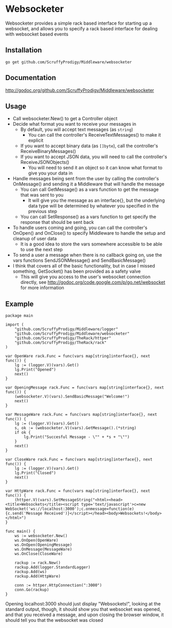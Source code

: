 #	Websocketer
Websocketer provides a simple rack based interface for starting up a websocket, and allows you to specify a rack based interface for dealing with websocket based events

## 	Installation
`go get github.com/ScruffyProdigy/Middleware/websocketer`

##  Documentation
http://godoc.org/github.com/ScruffyProdigy/Middleware/websocketer

## Usage

* Call websocketer.New() to get a Controller object
* Decide what format you want to receive your messages in
	* By default, you will accept text messages (as `string`)
		* You can call the controller's ReceiveTextMessages() to make it explicit
	* If you want to accept binary data (as `[]byte`), call the controller's ReceiveBinaryMessages()
	* If you want to accept JSON data, you will need to call the controller's ReceiveJSONObjects()
		* You will need to send it an object so it can know what format to give you your data in
* Handle messages being sent from the user by calling the controller's OnMessage() and sending it a Middleware that will handle the message
	* You can call GetMessage() as a vars function to get the message that was sent to you
		* It will give you the message as an interface{}, but the underlying data type will be determined by whatever you specified in the previous step
	* You can call SetResponse() as a vars function to get specify the response that should be sent back
* To handle users coming and going, you can call the controller's OnOpen() and OnClose() to specify Middleware to handle the setup and cleanup of user data
	* It is a good idea to store the vars somewhere accessible to be able to use the next step
* To send a user a message when there is no callback going on, use the vars functions SendJSONMessage() and SendBasicMessage()
* I think that covers all of the basic functionality, but in case I missed something, GetSocket() has been provided as a safety valve
	* This will give you access to the user's websocket connection directly, see http://godoc.org/code.google.com/p/go.net/websocket for more information

## 	Example

    package main

	import (
		"github.com/ScruffyProdigy/Middleware/logger"
		"github.com/ScruffyProdigy/Middleware/websocketer"
		"github.com/ScruffyProdigy/TheRack/httper"
		"github.com/ScruffyProdigy/TheRack/rack"
	)

	var OpenWare rack.Func = func(vars map[string]interface{}, next func()) {
		lg := (logger.V)(vars).Get()
		lg.Print("Opened")
		next()
	}

	var OpeningMessage rack.Func = func(vars map[string]interface{}, next func()) {
		(websocketer.V)(vars).SendBasicMessage("Welcome!")
		next()
	}

	var MessageWare rack.Func = func(vars map[string]interface{}, next func()) {
		lg := (logger.V)(vars).Get()
		s, ok := (websocketer.V)(vars).GetMessage().(*string)
		if ok {
			lg.Print("Succesful Message - \"" + *s + "\"")
		}
		next()
	}

	var CloseWare rack.Func = func(vars map[string]interface{}, next func()) {
		lg := (logger.V)(vars).Get()
		lg.Print("Closed")
		next()
	}

	var HttpWare rack.Func = func(vars map[string]interface{}, next func()) {
		(httper.V)(vars).SetMessageString("<html><head><title>Websockets</title><script type='text/javascript'>c=new WebSocket('ws://localhost:3000');c.onmessage=function(e){c.send('Message Received')}</script></head><body>Websockets!</body></html>")
	}

	func main() {
		ws := websocketer.New()
		ws.OnOpen(OpenWare)
		ws.OnOpen(OpeningMessage)
		ws.OnMessage(MessageWare)
		ws.OnClose(CloseWare)

		rackup := rack.New()
		rackup.Add(logger.StandardLogger)
		rackup.Add(ws)
		rackup.Add(HttpWare)

		conn := httper.HttpConnection(":3000")
		conn.Go(rackup)
	}
	
	
Opening localhost:3000 should just display "Websockets!", looking at the standard output, though, it should show you that websocket was opened, and that you received a message, and upon closing the browser window, it should tell you that the websocket was closed